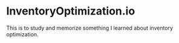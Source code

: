 # InventoryOptimization.io
This is to study and memorize something I learned about inventory optimization.
